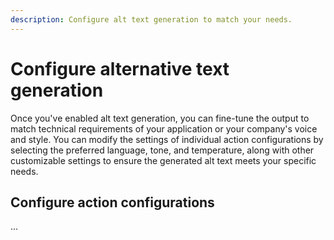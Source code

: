 ```yaml
---
description: Configure alt text generation to match your needs.
---
```


# Configure alternative text generation

Once you've enabled alt text generation, you can fine-tune the output to match technical requirements of your application or your company's voice and style.
You can modify the settings of individual action configurations by selecting the preferred language, tone, and temperature, along with other customizable settings to ensure the generated alt text meets your specific needs.

## Configure action configurations

...